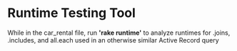 # Runtime Testing Tool
While in the car_rental file, run **'rake runtime'** to analyze runtimes for .joins, .includes, and all.each used in an otherwise similar Active Record query
